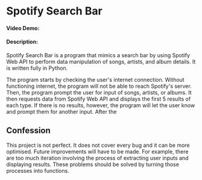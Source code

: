 # Spotify Search Bar
#### Video Demo:  <URL HERE>
#### Description:
Spotify Search Bar is a program that mimics a search bar by using Spotify Web API to perform data manipulation of songs, artists, and album details. It is written fully in Python.

The program starts by checking the user's internet connection. Without functioning internet, the program will not be able to reach Spotify's server. Then, the program prompt the user for input of songs, artists, or albums. It then requests data from Spotify Web API and displays the first 5 results of each type. If there is no results, however, the program will let the user know and prompt them for another input. After the

## Confession
This project is not perfect. It does not cover every bug and it can be more optimised. Future improvements will have to be made. For example, there are too much iteration involving the process of extracting user inputs and displaying results. These problems should be solved by turning those processes into functions.
